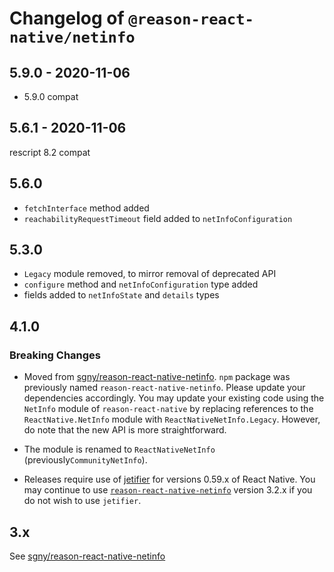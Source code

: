 # Changelog of `@reason-react-native/netinfo`

## 5.9.0 - 2020-11-06

- 5.9.0 compat

## 5.6.1 - 2020-11-06

rescript 8.2 compat

## 5.6.0

- `fetchInterface` method added
- `reachabilityRequestTimeout` field added to `netInfoConfiguration`

## 5.3.0

- `Legacy` module removed, to mirror removal of deprecated API
- `configure` method and `netInfoConfiguration` type added
- fields added to `netInfoState` and `details` types

## 4.1.0

### Breaking Changes

- Moved from
  [sgny/reason-react-native-netinfo](https://github.com/sgny/reason-react-native-netinfo#readme).
  `npm` package was previously named `reason-react-native-netinfo`. Please
  update your dependencies accordingly. You may update your existing code using
  the `NetInfo` module of `reason-react-native` by replacing references to the
  `ReactNative.NetInfo` module with `ReactNativeNetInfo.Legacy`. However, do
  note that the new API is more straightforward.

- The module is renamed to `ReactNativeNetInfo` (previously`CommunityNetInfo`).

- Releases require use of [jetifier](https://github.com/mikehardy/jetifier) for
  versions 0.59.x of React Native. You may continue to use
  [`reason-react-native-netinfo`](https://www.npmjs.com/package/reason-react-native-netinfo)
  version 3.2.x if you do not wish to use `jetifier`.

## 3.x

See
[sgny/reason-react-native-netinfo](https://github.com/sgny/reason-react-native-netinfo/tree/3.2.4])
